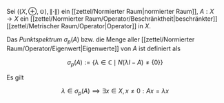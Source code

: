 Sei $((X, \oplus, \odot), \| \cdot \|)$ ein [[zettel/Normierter Raum|normierter Raum]], $A : X \to X$ ein [[zettel/Normierter Raum/Operator/Beschränktheit|beschränkter]] [[zettel/Metrischer Raum/Operator|Operator]] in $X$.

Das *Punktspektrum* $\sigma_p(A)$ bzw. die Menge aller [[zettel/Normierter Raum/Operator/Eigenwert|Eigenwerte]] von $A$ ist definiert als

$$
	\sigma_p(A) := \{ \lambda \in \mathbb{C} \mid N(\lambda I - A) \ne \{ 0 \} \}
$$

Es gilt

$$
	\lambda \in \sigma_p(A) \implies \exists x \in X, x \ne 0 : Ax = \lambda x
$$